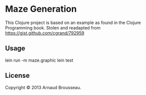 # Maze Generation

This Clojure project is based on an example as found in the Clojure Programming
book.
Stolen and readapted from https://gist.github.com/cgrand/792959

## Usage

lein run -m maze.graphic
lein test

## License

Copyright © 2013 Arnaud Brousseau.
